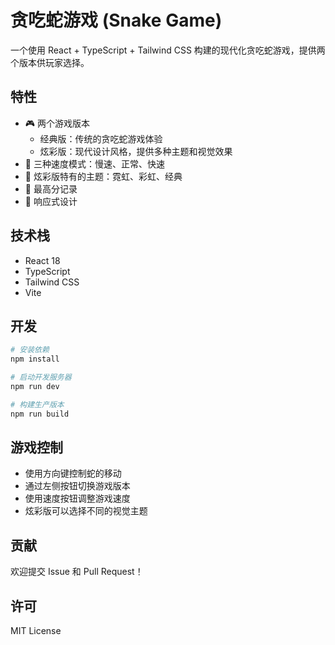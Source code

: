 # 贪吃蛇游戏 (Snake Game)

一个使用 React + TypeScript + Tailwind CSS 构建的现代化贪吃蛇游戏，提供两个版本供玩家选择。

## 特性

- 🎮 两个游戏版本
  - 经典版：传统的贪吃蛇游戏体验
  - 炫彩版：现代设计风格，提供多种主题和视觉效果
- 🎯 三种速度模式：慢速、正常、快速
- 🎨 炫彩版特有的主题：霓虹、彩虹、经典
- 💾 最高分记录
- 📱 响应式设计

## 技术栈

- React 18
- TypeScript
- Tailwind CSS
- Vite

## 开发

```bash
# 安装依赖
npm install

# 启动开发服务器
npm run dev

# 构建生产版本
npm run build
```

## 游戏控制

- 使用方向键控制蛇的移动
- 通过左侧按钮切换游戏版本
- 使用速度按钮调整游戏速度
- 炫彩版可以选择不同的视觉主题

## 贡献

欢迎提交 Issue 和 Pull Request！

## 许可

MIT License